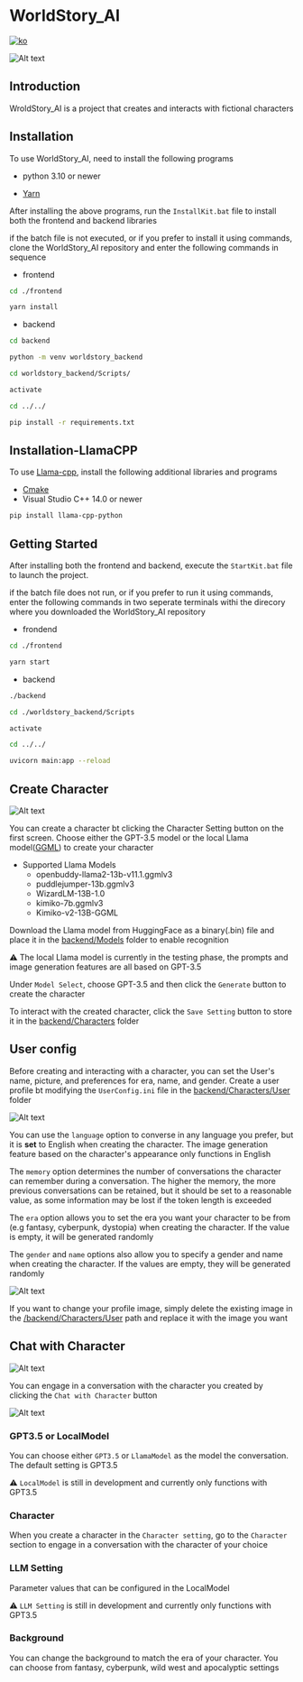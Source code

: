 # WorldStory_AI

[![ko](https://img.shields.io/badge/lang-ko-green.svg)](./README.ko.md)

![Alt text](./frontend/src/components/Static/intro.gif)

## Introduction

WroldStory_AI is a project that creates and interacts with fictional characters

## Installation

To use WorldStory_AI, need to install the following programs

- python 3.10 or newer

- [Yarn](https://classic.yarnpkg.com/lang/en/docs/install/#windows-stable)

After installing the above programs, run the `InstallKit.bat` file to install both the frontend and backend libraries

if the batch file is not executed, or if you prefer to install it using commands, clone the WorldStory_AI repository and enter the following commands in sequence

- frontend

```bash
cd ./frontend
```

```bash
yarn install
```

- backend

```bash
cd backend
```

```bash
python -m venv worldstory_backend
```

```bash
cd worldstory_backend/Scripts/
```

```bash
activate
```

```bash
cd ../../
```

```bash
pip install -r requirements.txt
```

## Installation-LlamaCPP

To use [Llama-cpp](https://github.com/abetlen/llama-cpp-python), install the following additional libraries and programs

- [Cmake](https://cmake.org/download/)
- Visual Studio C++ 14.0 or newer

```bash
pip install llama-cpp-python
```

## Getting Started

After installing both the frontend and backend, execute the `StartKit.bat` file to launch the project.

if the batch file does not run, or if you prefer to run it using commands, enter the following commands in two seperate terminals withi the direcory where you downloaded the WorldStory_AI repository

- frondend

```bash
cd ./frontend
```

```bash
yarn start
```

- backend

```bash
./backend
```

```bash
cd ./worldstory_backend/Scripts
```

```bash
activate
```

```bash
cd ../../
```

```bash
uvicorn main:app --reload
```

## Create Character

![Alt text](./frontend/src/components/Static/create_character.gif)

You can create a character bt clicking the Character Setting button on the first screen. Choose either the GPT-3.5 model or the local Llama model([GGML](https://github.com/ggerganov/ggml)) to create your character

- Supported Llama Models
  - openbuddy-llama2-13b-v11.1.ggmlv3
  - puddlejumper-13b.ggmlv3
  - WizardLM-13B-1.0
  - kimiko-7b.ggmlv3
  - Kimiko-v2-13B-GGML

Download the Llama model from HuggingFace as a binary(.bin) file and place it in the [backend/Models](./backend/Models) folder to enable recognition

⚠️ The local Llama model is currently in the testing phase, the prompts and image generation features are all based on GPT-3.5

Under `Model Select`, choose GPT-3.5 and then click the `Generate` button to create the character

To interact with the created character, click the `Save Setting` button to store it in the [backend/Characters](./backend/Characters) folder

## User config

Before creating and interacting with a character, you can set the User's name, picture, and preferences for era, name, and gender. Create a user profile bt modifying the `UserConfig.ini` file in the [backend/Characters/User](./backend/Characters/User/) folder

![Alt text](./frontend/src/components/Static/user_config.png)

You can use the `language` option to converse in any language you prefer, but it is **set** to English when creating the character. The image generation feature based on the character's appearance only functions in English

The `memory` option determines the number of conversations the character can remember during a conversation. The higher the memory, the more previous conversations can be retained, but it should be set to a reasonable value, as some information may be lost if the token length is exceeded

The `era` option allows you to set the era you want your character to be from (e.g fantasy, cyberpunk, dystopia) when creating the character. If the value is empty, it will be generated randomly

The `gender` and `name` options also allow you to specify a gender and name when creating the character. If the values are empty, they will be generated randomly

![Alt text](./frontend/src/components/Static/user_profile.png)

If you want to change your profile image, simply delete the existing image in the [/backend/Characters/User](./backend/Characters/User/) path and replace it with the image you want

## Chat with Character

![Alt text](./frontend/src/components/Static/chatting.gif)

You can engage in a conversation with the character you created by clicking the `Chat with Character` button

![Alt text](./frontend/src/components/Static/chat_setting.png)

### GPT3.5 or LocalModel

You can choose either `GPT3.5` or `LlamaModel` as the model the conversation. The default setting is GPT3.5

⚠️ `LocalModel` is still in development and currently only functions with GPT3.5

### Character

When you create a character in the `Character setting`, go to the `Character` section to engage in a conversation with the character of your choice

### LLM Setting

Parameter values that can be configured in the LocalModel

⚠️ `LLM Setting` is still in development and currently only functions with GPT3.5

### Background

You can change the background to match the era of your character. You can choose from fantasy, cyberpunk, wild west and apocalyptic settings
